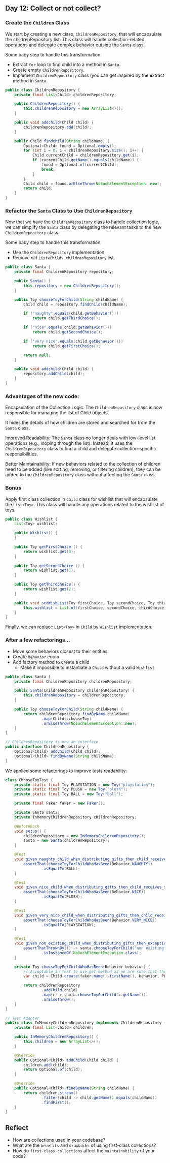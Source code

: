 ## Day 12: Collect or not collect?
### Create the `Children` Class
We start by creating a new class, `ChildrenRepository`, that will encapsulate the childrenRepository list.
This class will handle collection-related operations and delegate complex behavior outside the `Santa` class.

Some baby step to handle this transformation: 

- Extract `for` loop to find child into a method in `Santa`.
- Create empty `ChildrenRepository`.
- Implement `ChildrenRepository` class (you can get inspired by the extract method in `Santa`.

```java
public class ChildrenRepository {
    private final List<Child> childrenRepository;

    public ChildrenRepository() {
        this.childrenRepository = new ArrayList<>();
    }

    public void addchild(Child child) {
        childrenRepository.add(child);
    }

    public Child findchild(String childName) {
        Optional<Child> found = Optional.empty();
        for (int i = 0; i < childrenRepository.size(); i++) {
            Child currentChild = childrenRepository.get(i);
            if (currentChild.getName().equals(childName)) {
                found = Optional.of(currentChild);
                break;
            }
        }
        Child child = found.orElseThrow(NoSuchElementException::new);
        return child;
    }
}
```

### Refactor the `Santa` Class to Use `ChildrenRepository`

Now that we have the `ChildrenRepository` class to handle collection logic, we can simplify the `Santa` class by delegating the relevant tasks to the new `ChildrenRepository` class.

Some baby step to handle this transformation:

- Use the `ChildrenRepository` implementation
- Remove old `List<Child> childrenRepository` list.

```java
public class Santa {
    private final ChildrenRepository repository;

    public Santa() {
        this.repository = new ChildrenRepository();
    }

    public Toy chooseToyForChild(String childName) {
        Child child = repository.findChild(childName);

        if ("naughty".equals(child.getBehavior()))
            return child.getThirdChoice();

        if ("nice".equals(child.getBehavior()))
            return child.getSecondChoice();

        if ("very nice".equals(child.getBehavior()))
            return child.getFirstChoice();

        return null;
    }

    public void addchild(Child child) {
        repository.addChild(child);
    }
}
```

### Advantages of the new code:

Encapsulation of the Collection Logic: The `ChildrenRepository` class is now responsible for managing the list of Child objects. 

It hides the details of how children are stored and searched for from the `Santa` class.

Improved Readability: The `Santa` class no longer deals with low-level list operations (e.g., looping through the list). Instead, it uses the `ChildrenRepository` class to find a child and delegate collection-specific responsibilities.

Better Maintainability: If new behaviors related to the collection of children need to be added (like sorting, removing, or filtering children), they can be added to the `ChildrenRepository` class without affecting the `Santa` class.

### Bonus 
Apply first class collection in `Child` class for wishlist that will encapsulate the `List<Toy>`. This class will handle any operations related to the wishlist of toys.

```java
public class Wishlist {
    List<Toy> wishlist;

    public Wishlist() {
    }

    public Toy getFirstChoice () {
        return wishlist.get(0);
    }
    
    public Toy getSecondChoice () {
        return wishlist.get(1);
    }

    public Toy getThirdChoice() {
        return wishlist.get(2);
    }

    public void setWishList(Toy firstChoice, Toy secondChoice, Toy thirdChoice) {
        this.wishlist = List.of(firstChoice, secondChoice, thirdChoice);
    }
}
```

Finally, we can replace `List<Toy>` in `Child` by `Wishlist` implementation. 

### After a few refactorings...
- Move some behaviors closest to their entities
- Create `Behavior` enum
- Add factory method to create a child
  - Make it impossible to instantiate a `Child` without a valid `Wishlist`

```java
public class Santa {
    private final ChildrenRepository childrenRepository;

    public Santa(ChildrenRepository childrenRepository) {
        this.childrenRepository = childrenRepository;
    }

    public Toy chooseToyForChild(String childName) {
        return childrenRepository.findByName(childName)
                .map(Child::chooseToy)
                .orElseThrow(NoSuchElementException::new);
    }
}

// ChildrenRepository is now an interface
public interface ChildrenRepository {
    Optional<Child> addChild(Child child);
    Optional<Child> findByName(String childName);
}
```

We applied some refactorings to improve tests readability:

```java
class ChooseToyTest {
    private static final Toy PLAYSTATION = new Toy("playstation");
    private static final Toy PLUSH = new Toy("plush");
    private static final Toy BALL = new Toy("ball");

    private final Faker faker = new Faker();

    private Santa santa;
    private InMemoryChildrenRepository childrenRepository;

    @BeforeEach
    void setup() {
        childrenRepository = new InMemoryChildrenRepository();
        santa = new Santa(childrenRepository);
    }

    @Test
    void given_naughty_child_when_distributing_gifts_then_child_receives_third_choice() {
        assertThat(chooseToyForChildWhoHasBeen(Behavior.NAUGHTY))
                .isEqualTo(BALL);
    }

    @Test
    void given_nice_child_when_distributing_gifts_then_child_receives_second_choice() {
        assertThat(chooseToyForChildWhoHasBeen(Behavior.NICE))
                .isEqualTo(PLUSH);
    }

    @Test
    void given_very_nice_child_when_distributing_gifts_then_child_receives_first_choice() {
        assertThat(chooseToyForChildWhoHasBeen(Behavior.VERY_NICE))
                .isEqualTo(PLAYSTATION);
    }

    @Test
    void given_non_existing_child_when_distributing_gifts_then_exception_thrown() {
        assertThatThrownBy(() -> santa.chooseToyForChild("non existing child"))
                .isInstanceOf(NoSuchElementException.class);
    }

    private Toy chooseToyForChildWhoHasBeen(Behavior behavior) {
        // Acceptable in test to use get method as we are sure that the child will be created
        var child = Child.create(faker.name().firstName(), behavior, PLAYSTATION, PLUSH, BALL).get();

        return childrenRepository
                .addChild(child)
                .map(c -> santa.chooseToyForChild(c.getName()))
                .orElseThrow();
    }
}

// Test Adapter
public class InMemoryChildrenRepository implements ChildrenRepository {
    private final List<Child> children;

    public InMemoryChildrenRepository() {
        this.children = new ArrayList<>();
    }

    @Override
    public Optional<Child> addChild(Child child) {
        children.add(child);
        return Optional.of(child);
    }

    @Override
    public Optional<Child> findByName(String childName) {
        return children.stream()
                .filter(child -> child.getName().equals(childName))
                .findFirst();
    }
}
```

## Reflect
- How are collections used in your codebase?
- What are the `benefits` and `drawbacks` of using first-class collections?
- How do `first-class collections` affect the `maintainability` of your code?